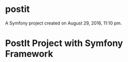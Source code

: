 postit
======

A Symfony project created on August 29, 2016, 11:10 pm.
# PostIt Project with Symfony Framework
